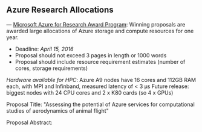## Azure Research Allocations

— [Microsoft Azure for Research Award Program](http://research.microsoft.com/en-us/projects/azure/default.aspx):
 Winning proposals are awarded large allocations of Azure storage and compute resources for one year.

* Deadline: *April 15, 2016*
* Proposal should not exceed 3 pages in length or 1000 words
* Proposal should include resource requirement estimates (number of cores, storage requirements)

*Hardware available for HPC*: Azure A9 nodes have 16 cores and 112GB RAM each, with MPI and Infinband, measured latency of < 3 µs
Future release: biggest nodes with 24 CPU cores and 2 x K80 cards (so 4 x GPUs)

Proposal Title:
"Assessing the potential of Azure services for computational studies of aerodynamics of animal flight"

Proposal Abstract:

